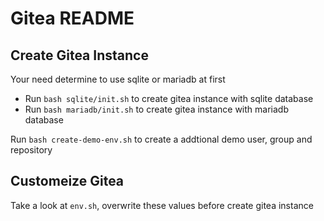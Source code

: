 # Gitea README

## Create Gitea Instance

Your need determine to use sqlite or mariadb at first

- Run `bash sqlite/init.sh` to create gitea instance with sqlite database
- Run `bash mariadb/init.sh` to create gitea instance with mariadb database

Run `bash create-demo-env.sh` to create a addtional demo user, group and repository

## Customeize Gitea

Take a look at `env.sh`, overwrite these values before create gitea instance
